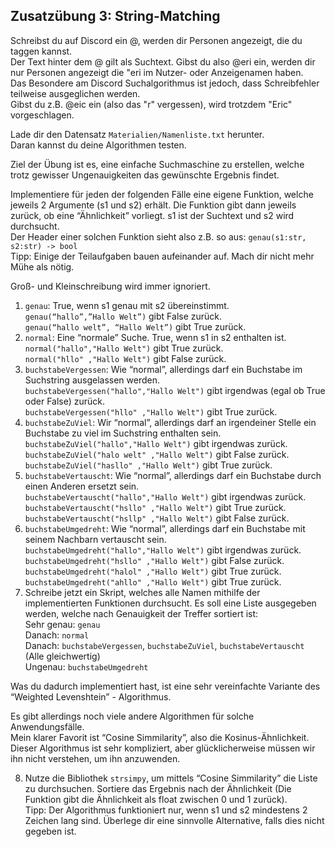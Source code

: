 ## Zusatzübung 3: String-Matching

Schreibst du auf Discord ein @, werden dir Personen angezeigt, die du taggen kannst.\
Der Text hinter dem @ gilt als Suchtext. Gibst du also @eri ein, werden dir nur Personen angezeigt die "eri im Nutzer- oder Anzeigenamen haben.\
Das Besondere am Discord Suchalgorithmus ist jedoch, dass Schreibfehler teilweise ausgeglichen werden.\
Gibst du z.B. @eic ein (also das "r" vergessen), wird trotzdem "Eric" vorgeschlagen.

Lade dir den Datensatz `Materialien/Namenliste.txt` herunter.\
Daran kannst du deine Algorithmen testen.

Ziel der Übung ist es, eine einfache Suchmaschine zu erstellen, welche trotz gewisser Ungenauigkeiten das gewünschte Ergebnis findet.

Implementiere für jeden der folgenden Fälle eine eigene Funktion, welche jeweils 2 Argumente (s1 und s2) erhält. Die Funktion gibt dann jeweils zurück, ob eine “Ähnlichkeit” vorliegt. s1 ist der Suchtext und s2 wird durchsucht.\
Der Header einer solchen Funktion sieht also z.B. so aus: `genau(s1:str, s2:str) -> bool`\
Tipp: Einige der Teilaufgaben bauen aufeinander auf. Mach dir nicht mehr Mühe als nötig.

Groß- und Kleinschreibung wird immer ignoriert.

1. `genau`: True, wenn s1 genau mit s2 übereinstimmt.\
`genau(“hallo”,”Hallo Welt”)` gibt False zurück.\
`genau(“hallo welt”, “Hallo Welt”)` gibt True zurück.
2. `normal`: Eine “normale” Suche. True, wenn s1 in s2 enthalten ist.\
`normal("hallo","Hallo Welt")` gibt True zurück.\
`normal("hllo" ,"Hallo Welt")` gibt False zurück.
3. `buchstabeVergessen`: Wie “normal”, allerdings darf ein Buchstabe im Suchstring ausgelassen werden.\
`buchstabeVergessen("hallo","Hallo Welt")` gibt irgendwas (egal ob True oder False) zurück.\
`buchstabeVergessen("hllo" ,"Hallo Welt")` gibt True zurück.
4. `buchstabeZuViel`: Wir “normal”, allerdings darf an irgendeiner Stelle ein Buchstabe zu viel im Suchstring enthalten sein.\
`buchstabeZuViel("hallo","Hallo Welt")` gibt irgendwas zurück.\
`buchstabeZuViel("halo welt" ,"Hallo Welt")` gibt False zurück.\
`buchstabeZuViel("hasllo" ,"Hallo Welt")` gibt True zurück.
5. `buchstabeVertauscht`: Wie “normal”, allerdings darf ein Buchstabe durch einen Anderen ersetzt sein.\
`buchstabeVertauscht("hallo","Hallo Welt")` gibt irgendwas zurück.\
`buchstabeVertauscht("hsllo" ,"Hallo Welt")` gibt True zurück.\
`buchstabeVertauscht("hsllp" ,"Hallo Welt")` gibt False zurück.
6. `buchstabeUmgedreht`: Wie “normal”, allerdings darf ein Buchstabe mit seinem Nachbarn vertauscht sein.\
`buchstabeUmgedreht("hallo","Hallo Welt")` gibt irgendwas zurück.
`buchstabeUmgedreht("hsllo" ,"Hallo Welt")` gibt False zurück.
`buchstabeUmgedreht("halol" ,"Hallo Welt")` gibt True zurück.
`buchstabeUmgedreht("ahllo" ,"Hallo Welt")` gibt True zurück.
7. Schreibe jetzt ein Skript, welches alle Namen mithilfe der implementierten Funktionen durchsucht. Es soll eine Liste ausgegeben werden, welche nach Genauigkeit der Treffer sortiert ist:\
Sehr genau: `genau`\
Danach: `normal`\
Danach: `buchstabeVergessen`, `buchstabeZuViel`, `buchstabeVertauscht` (Alle gleichwertig)\
Ungenau: `buchstabeUmgedreht`

Was du dadurch implementiert hast, ist eine sehr vereinfachte Variante des “Weighted Levenshtein” - Algorithmus.

Es gibt allerdings noch viele andere Algorithmen für solche Anwendungsfälle. \
Mein klarer Favorit ist “Cosine Simmilarity”, also die Kosinus-Ähnlichkeit. Dieser Algorithmus ist sehr kompliziert, aber glücklicherweise müssen wir ihn nicht verstehen, um ihn anzuwenden.

8. Nutze die Bibliothek `strsimpy`, um mittels “Cosine Simmilarity” die Liste zu durchsuchen. Sortiere das Ergebnis nach der Ähnlichkeit (Die Funktion gibt die Ähnlichkeit als float zwischen 0 und 1 zurück).\
Tipp: Der Algorithmus funktioniert nur, wenn s1 und s2 mindestens 2 Zeichen lang sind. Überlege dir eine sinnvolle Alternative, falls dies nicht gegeben ist.

